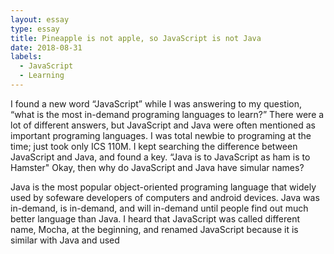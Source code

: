 ```yaml
---
layout: essay
type: essay
title: Pineapple is not apple, so JavaScript is not Java
date: 2018-08-31
labels:
  - JavaScript
  - Learning
---
```


I found a new word “JavaScript” while I was answering to my question, “what is the most in-demand programing languages to learn?” There were a lot of different answers, but JavaScript and Java were often mentioned as important programing languages. I was total newbie to programing at the time; just took only ICS 110M. I kept searching the difference between JavaScript and Java, and found a key. “Java is to JavaScript as ham is to Hamster" Okay, then why do JavaScript and Java have simular names?

Java is the most popular object-oriented programing language that widely used by sofeware developers of computers and android devices. Java was in-demand, is in-demand, and will in-demand until people find out much better language than Java. I heard that JavaScript was called different name, Mocha, at the beginning, and renamed JavaScript because it is similar with Java and used   

